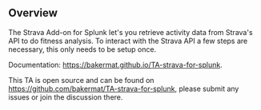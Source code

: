 ## Overview
The Strava Add-on for Splunk let's you retrieve activity data from Strava's API to do fitness analysis. To interact with the Strava API a few steps are necessary, this only needs to be setup once.

Documentation: <https://bakermat.github.io/TA-strava-for-splunk>.

This TA is open source and can be found on <https://github.com/bakermat/TA-strava-for-splunk>, please submit any issues or join the discussion there.

